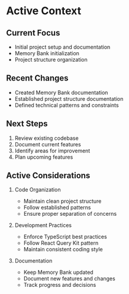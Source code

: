 # Active Context

## Current Focus
- Initial project setup and documentation
- Memory Bank initialization
- Project structure organization

## Recent Changes
- Created Memory Bank documentation
- Established project structure documentation
- Defined technical patterns and constraints

## Next Steps
1. Review existing codebase
2. Document current features
3. Identify areas for improvement
4. Plan upcoming features

## Active Considerations
1. Code Organization
   - Maintain clean project structure
   - Follow established patterns
   - Ensure proper separation of concerns

2. Development Practices
   - Enforce TypeScript best practices
   - Follow React Query Kit pattern
   - Maintain consistent coding style

3. Documentation
   - Keep Memory Bank updated
   - Document new features and changes
   - Track progress and decisions 